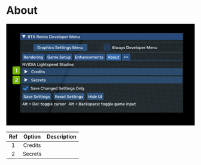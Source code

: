 # About

![About](../data/images/rtxremix_037.png)


| Ref | Option | Description |
|:---------------:|:---------------:|:---------------:|
| 1 | Credits |  |
| 2 | Secrets |  |

